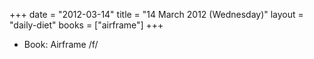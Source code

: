 +++
date = "2012-03-14"
title = "14 March 2012 (Wednesday)"
layout = "daily-diet"
books = ["airframe"]
+++


* Book: Airframe /f/